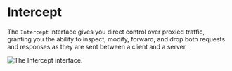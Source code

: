 # Intercept

The `Intercept` interface gives you direct control over proxied traffic, granting you the ability to inspect, modify, forward, and drop both requests and responses as they are sent between a client and a server,.

<img alt="The Intercept interface." src="/_images/intercept_interface.png" center>
